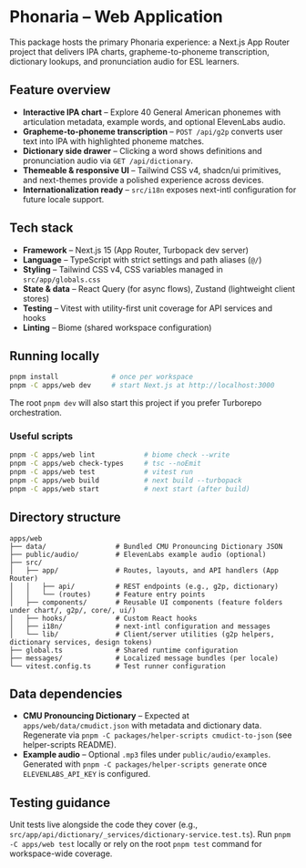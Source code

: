 # Phonaria – Web Application

This package hosts the primary Phonaria experience: a Next.js App Router project that delivers IPA charts, grapheme-to-phoneme transcription, dictionary lookups, and pronunciation audio for ESL learners.

## Feature overview

- **Interactive IPA chart** – Explore 40 General American phonemes with articulation metadata, example words, and optional ElevenLabs audio.
- **Grapheme-to-phoneme transcription** – `POST /api/g2p` converts user text into IPA with highlighted phoneme matches.
- **Dictionary side drawer** – Clicking a word shows definitions and pronunciation audio via `GET /api/dictionary`.
- **Themeable & responsive UI** – Tailwind CSS v4, shadcn/ui primitives, and next-themes provide a polished experience across devices.
- **Internationalization ready** – `src/i18n` exposes next-intl configuration for future locale support.

## Tech stack

- **Framework** – Next.js 15 (App Router, Turbopack dev server)
- **Language** – TypeScript with strict settings and path aliases (`@/`)
- **Styling** – Tailwind CSS v4, CSS variables managed in `src/app/globals.css`
- **State & data** – React Query (for async flows), Zustand (lightweight client stores)
- **Testing** – Vitest with utility-first unit coverage for API services and hooks
- **Linting** – Biome (shared workspace configuration)

## Running locally

```bash
pnpm install             # once per workspace
pnpm -C apps/web dev     # start Next.js at http://localhost:3000
```

The root `pnpm dev` will also start this project if you prefer Turborepo orchestration.

### Useful scripts

```bash
pnpm -C apps/web lint            # biome check --write
pnpm -C apps/web check-types     # tsc --noEmit
pnpm -C apps/web test            # vitest run
pnpm -C apps/web build           # next build --turbopack
pnpm -C apps/web start           # next start (after build)
```

## Directory structure

```
apps/web
├── data/                 # Bundled CMU Pronouncing Dictionary JSON
├── public/audio/         # ElevenLabs example audio (optional)
├── src/
│   ├── app/              # Routes, layouts, and API handlers (App Router)
│   │   ├── api/          # REST endpoints (e.g., g2p, dictionary)
│   │   └── (routes)      # Feature entry points
│   ├── components/       # Reusable UI components (feature folders under chart/, g2p/, core/, ui/)
│   ├── hooks/            # Custom React hooks
│   ├── i18n/             # next-intl configuration and messages
│   └── lib/              # Client/server utilities (g2p helpers, dictionary services, design tokens)
├── global.ts             # Shared runtime configuration
├── messages/             # Localized message bundles (per locale)
└── vitest.config.ts      # Test runner configuration
```

## Data dependencies

- **CMU Pronouncing Dictionary** – Expected at `apps/web/data/cmudict.json` with metadata and dictionary data. Regenerate via `pnpm -C packages/helper-scripts cmudict-to-json` (see helper-scripts README).
- **Example audio** – Optional `.mp3` files under `public/audio/examples`. Generated with `pnpm -C packages/helper-scripts generate` once `ELEVENLABS_API_KEY` is configured.

## Testing guidance

Unit tests live alongside the code they cover (e.g., `src/app/api/dictionary/_services/dictionary-service.test.ts`). Run `pnpm -C apps/web test` locally or rely on the root `pnpm test` command for workspace-wide coverage.
